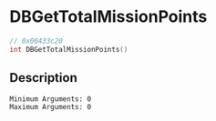 # DBGetTotalMissionPoints
```c
// 0x00433c20
int DBGetTotalMissionPoints()
```
## Description
```
Minimum Arguments: 0
Maximum Arguments: 0
```
